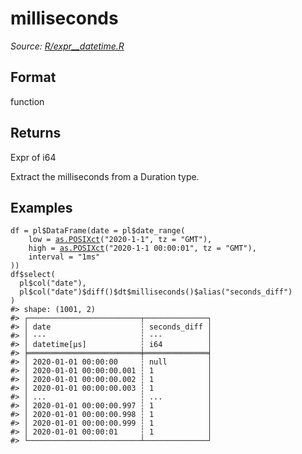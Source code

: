 # milliseconds

*Source: [R/expr__datetime.R](https://github.com/pola-rs/r-polars/tree/main/R/expr__datetime.R)*

## Format

function

## Returns

Expr of i64

Extract the milliseconds from a Duration type.

## Examples

<pre class='r-example'><code><span class='r-in'><span><span class='va'>df</span> <span class='op'>=</span> <span class='va'>pl</span><span class='op'>$</span><span class='fu'>DataFrame</span><span class='op'>(</span>date <span class='op'>=</span> <span class='va'>pl</span><span class='op'>$</span><span class='fu'>date_range</span><span class='op'>(</span></span></span>
<span class='r-in'><span>    low <span class='op'>=</span> <span class='fu'><a href='https://rdrr.io/r/base/as.POSIXlt.html'>as.POSIXct</a></span><span class='op'>(</span><span class='st'>"2020-1-1"</span>, tz <span class='op'>=</span> <span class='st'>"GMT"</span><span class='op'>)</span>,</span></span>
<span class='r-in'><span>    high <span class='op'>=</span> <span class='fu'><a href='https://rdrr.io/r/base/as.POSIXlt.html'>as.POSIXct</a></span><span class='op'>(</span><span class='st'>"2020-1-1 00:00:01"</span>, tz <span class='op'>=</span> <span class='st'>"GMT"</span><span class='op'>)</span>,</span></span>
<span class='r-in'><span>    interval <span class='op'>=</span> <span class='st'>"1ms"</span></span></span>
<span class='r-in'><span><span class='op'>)</span><span class='op'>)</span></span></span>
<span class='r-in'><span><span class='va'>df</span><span class='op'>$</span><span class='fu'>select</span><span class='op'>(</span></span></span>
<span class='r-in'><span>  <span class='va'>pl</span><span class='op'>$</span><span class='fu'>col</span><span class='op'>(</span><span class='st'>"date"</span><span class='op'>)</span>,</span></span>
<span class='r-in'><span>  <span class='va'>pl</span><span class='op'>$</span><span class='fu'>col</span><span class='op'>(</span><span class='st'>"date"</span><span class='op'>)</span><span class='op'>$</span><span class='fu'>diff</span><span class='op'>(</span><span class='op'>)</span><span class='op'>$</span><span class='va'>dt</span><span class='op'>$</span><span class='fu'>milliseconds</span><span class='op'>(</span><span class='op'>)</span><span class='op'>$</span><span class='fu'>alias</span><span class='op'>(</span><span class='st'>"seconds_diff"</span><span class='op'>)</span></span></span>
<span class='r-in'><span><span class='op'>)</span></span></span>
<span class='r-out co'><span class='r-pr'>#&gt;</span> shape: (1001, 2)</span>
<span class='r-out co'><span class='r-pr'>#&gt;</span> ┌─────────────────────────┬──────────────┐</span>
<span class='r-out co'><span class='r-pr'>#&gt;</span> │ date                    ┆ seconds_diff │</span>
<span class='r-out co'><span class='r-pr'>#&gt;</span> │ ---                     ┆ ---          │</span>
<span class='r-out co'><span class='r-pr'>#&gt;</span> │ datetime[μs]            ┆ i64          │</span>
<span class='r-out co'><span class='r-pr'>#&gt;</span> ╞═════════════════════════╪══════════════╡</span>
<span class='r-out co'><span class='r-pr'>#&gt;</span> │ 2020-01-01 00:00:00     ┆ null         │</span>
<span class='r-out co'><span class='r-pr'>#&gt;</span> │ 2020-01-01 00:00:00.001 ┆ 1            │</span>
<span class='r-out co'><span class='r-pr'>#&gt;</span> │ 2020-01-01 00:00:00.002 ┆ 1            │</span>
<span class='r-out co'><span class='r-pr'>#&gt;</span> │ 2020-01-01 00:00:00.003 ┆ 1            │</span>
<span class='r-out co'><span class='r-pr'>#&gt;</span> │ ...                     ┆ ...          │</span>
<span class='r-out co'><span class='r-pr'>#&gt;</span> │ 2020-01-01 00:00:00.997 ┆ 1            │</span>
<span class='r-out co'><span class='r-pr'>#&gt;</span> │ 2020-01-01 00:00:00.998 ┆ 1            │</span>
<span class='r-out co'><span class='r-pr'>#&gt;</span> │ 2020-01-01 00:00:00.999 ┆ 1            │</span>
<span class='r-out co'><span class='r-pr'>#&gt;</span> │ 2020-01-01 00:00:01     ┆ 1            │</span>
<span class='r-out co'><span class='r-pr'>#&gt;</span> └─────────────────────────┴──────────────┘</span>
 </code></pre>
